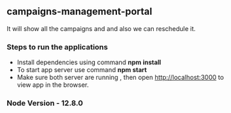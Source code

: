 ## campaigns-management-portal

It will show all the campaigns and and also we can reschedule it.


### Steps to run the applications
* Install dependencies using command **npm install**
* To start app server use command **npm start** 
* Make sure both server are running , then open [http://localhost:3000](http://localhost:3000) to view app in the browser.

### Node Version - 12.8.0